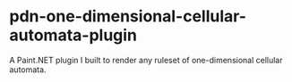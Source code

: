 # pdn-one-dimensional-cellular-automata-plugin
A Paint.NET plugin I built to render any ruleset of one-dimensional cellular automata.
